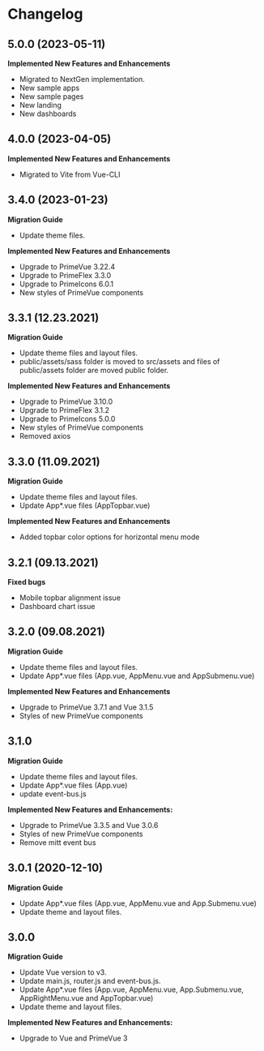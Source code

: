 # Changelog

## 5.0.0 (2023-05-11)

**Implemented New Features and Enhancements**

-   Migrated to NextGen implementation.
-   New sample apps
-   New sample pages
-   New landing
-   New dashboards

## 4.0.0 (2023-04-05)

**Implemented New Features and Enhancements**

-   Migrated to Vite from Vue-CLI

## 3.4.0 (2023-01-23)

**Migration Guide**

-   Update theme files.

**Implemented New Features and Enhancements**

-   Upgrade to PrimeVue 3.22.4
-   Upgrade to PrimeFlex 3.3.0
-   Upgrade to PrimeIcons 6.0.1
-   New styles of PrimeVue components

## 3.3.1 (12.23.2021)

**Migration Guide**

-   Update theme files and layout files.
-   public/assets/sass folder is moved to src/assets and files of public/assets folder are moved public folder.

**Implemented New Features and Enhancements**

-   Upgrade to PrimeVue 3.10.0
-   Upgrade to PrimeFlex 3.1.2
-   Upgrade to PrimeIcons 5.0.0
-   New styles of PrimeVue components
-   Removed axios

## 3.3.0 (11.09.2021)

**Migration Guide**

-   Update theme files and layout files.
-   Update App\*.vue files (AppTopbar.vue)

**Implemented New Features and Enhancements**

-   Added topbar color options for horizontal menu mode

## 3.2.1 (09.13.2021)

**Fixed bugs**

-   Mobile topbar alignment issue
-   Dashboard chart issue

## 3.2.0 (09.08.2021)

**Migration Guide**

-   Update theme files and layout files.
-   Update App\*.vue files (App.vue, AppMenu.vue and AppSubmenu.vue)

**Implemented New Features and Enhancements**

-   Upgrade to PrimeVue 3.7.1 and Vue 3.1.5
-   Styles of new PrimeVue components

## 3.1.0

**Migration Guide**

-   Update theme files and layout files.
-   Update App\*.vue files (App.vue)
-   update event-bus.js

**Implemented New Features and Enhancements:**

-   Upgrade to PrimeVue 3.3.5 and Vue 3.0.6
-   Styles of new PrimeVue components
-   Remove mitt event bus

## 3.0.1 (2020-12-10)

**Migration Guide**

-   Update App\*.vue files (App.vue, AppMenu.vue and App.Submenu.vue)
-   Update theme and layout files.

## 3.0.0

**Migration Guide**

-   Update Vue version to v3.
-   Update main.js, router.js and event-bus.js.
-   Update App\*.vue files (App.vue, AppMenu.vue, App.Submenu.vue, AppRightMenu.vue and AppTopbar.vue)
-   Update theme and layout files.

**Implemented New Features and Enhancements:**

-   Upgrade to Vue and PrimeVue 3
